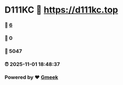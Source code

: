 # D111KC :link: https://d111kc.top 
### :page_facing_up: [6](https://d111kc.top/tag.html) 
### :speech_balloon: 0 
### :hibiscus: 5047 
### :alarm_clock: 2025-11-01 18:48:37 
### Powered by :heart: [Gmeek](https://github.com/Meekdai/Gmeek)
